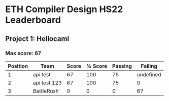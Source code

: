 # ETH Compiler Design HS22 Leaderboard

## Project 1: Hellocaml

### Max score: 67

| Position | Team | Score | % Score | Passing | Failing |
| --- | --- | --- | --- | --- | --- |
| 1| api test | 67 | 100 | 75 | undefined |
| 2| api test 123 | 67 | 100 | 75 | 0 |
| 3| BattleRush | 0 | 0 | 0 | 67 |


